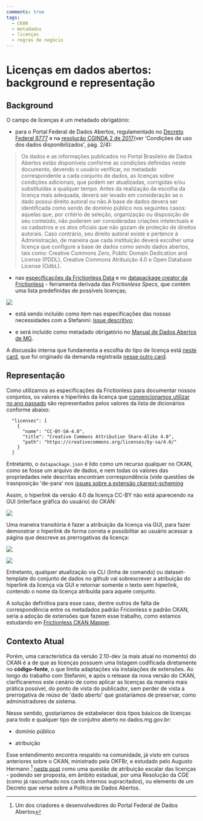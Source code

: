 ```yaml
---
comments: true
tags:
  - CKAN
  - metadados
  - licenças
  - regras de negócio
---
```


# Licenças em dados abertos: background e representação

## Background

O campo de licenças é um metadado obrigatório:

- para o Portal Federal de Dados Abertos, regulamentado no [Decreto Federal 8777](https://www.planalto.gov.br/CCIVIL_03/_Ato2015-2018/2016/Decreto/D8777.htm#art2) e na [resolução CGINDA 2 de 2017](https://wiki-dados.cgu.gov.br/GetFile.aspx?File=%2fComiteGestor%2fResolu%c3%a7%c3%b5es%2fresolucao-cginda-2-24-3-2017%2cpdf.pdf)(ver 'Condições de uso dos dados disponibilizados', pág. 2/4):

> Os dados e as informações publicados no Portal Brasileiro de Dados Abertos estão disponíveis
> conforme as condições definidas neste documento, devendo o usuário verificar, no metadado
> correspondente a cada conjunto de dados, as licenças sobre condições adicionais, que podem
> ser atualizadas, corrigidas e/ou substituídas a qualquer tempo.
> Antes da realização da escolha da licença mais adequada, deverá ser levado em consideração
> se o dado possui direito autoral ou não.A base de dados deverá ser identificada como sendo
> de domínio público nos seguintes casos: aquelas que, por critério de seleção, organização ou
> disposição de seu conteúdo, não puderem ser consideradas criações intelectuais e os
> cadastros e os atos oficiais que não gozam de proteção de direitos autorais.
> Caso contrário, seu direito autoral existe e pertence à Administração, de maneira que cada
> instituição deverá escolher uma licença que configure a base de dados como sendo dados
> abertos, tais como: Creative Commons Zero, Public Domain Dedication and License (PDDL),
> Creative Commons Atribuição 4.0 e Open Database License (OdbL).


- nas [especificações da Frictionless Data](https://specs.frictionlessdata.io/data-package/#licenses) e no [datapackage creator da Frictionless](https://create.frictionlessdata.io/) - ferramenta derivada das _Frictionless Specs_, que contém uma lista predefinidas de possíveis licenças;

![](assets/images/licences-datapackage-creator.png)

- está sendo incluído como item nas especificações das nossas necessidades com a Stefanini: [issue descritivo](https://github.com/transparencia-mg/work-stefanini/issues/69);

- e será incluído como metadado obrigatório no [Manual de Dados Abertos de MG](https://transparencia-mg.github.io/manual-abertura/pages/002_metadados.html#metadados-obrigat%C3%B3rios-e-facultativos-no-portal-de-dados-abertos-de-minas-gerais).

A discussão interna que fundamenta a escolha do tipo de licença está [neste card](https://trello.com/c/OQVjhGeM/877-escolher-licen%C3%A7a-aberta-para-dados-de-interesse-coletivo-e-geral), que foi originado da demanda registrada [nesse outro card](https://trello.com/c/auyl56pH/91-licenciamento-de-uso-de-dados-3-artefatos).

## Representação

Como utilizamos as especificações da Frictionless para documentar nossos conjuntos, os valores e hiperlinks da licença que [convencionamos utilizar no ano passado](https://trello.com/c/OQVjhGeM/877-escolher-licen%C3%A7a-aberta-para-dados-de-interesse-coletivo-e-geral#comment-610ab3589a7b7e1ec9a1c564) são representados pelos valores da lista de dicionários conforme abaixo:

````
  "licenses": [
    {
      "name": "CC-BY-SA-4.0",
      "title": "Creative Commons Attribution Share-Alike 4.0",
      "path": "https://creativecommons.org/licenses/by-sa/4.0/"
    }
  ]
````
Entretanto, o `datapackage.json` é lido como um recurso qualquer no CKAN, como se fosse um arquivo de dados, e nem todas os valores das propriedades nele descritas encontram correspondência (vide questões de trasnposição 'de-para' nos [issues sobre a extensão ckanext-scheming](https://github.com/ckan/ckanext-scheming/issues) 

Assim, o hiperlink da versão 4.0 da licença CC-BY não está aparecendo na GUI (interface gráfica do usuário) do CKAN:

![](assets/images/licença-sem-hiperlink.png)

Uma maneira transitória é fazer a atribuição da licença via GUI, para fazer demonstrar o hiperlink de forma correta e possibilitar ao usuário acessar a página que descreve as prerrogativas da licença:

![](assets/images/atrib-licenca-GUI.png)

![](assets/images/licenca-com-hiperlink.png)

Entretanto, qualquer atualização via CLI (linha de comando) ou dataset-template do conjunto de dados no github vai sobrescrever a atribuição do hiperlink da licença via GUI e retornar somente o texto sem hiperlink, contendo o nome da licença atribuída para aquele conjunto.

A solução definitiva para esse caso, dentre outros de falta de correspondência entre os metadados padrão Fricionless e padrão CKAN, seria a adoção de extensões que fazem esse trabalho, como estamos estudando em [Frictionless CKAN Mapper](https://github.com/frictionlessdata/frictionless-ckan-mapper).

## Contexto Atual

Porém, uma característica da versão 2.10-dev (a mais atual no momento) do CKAN é a de que as licenças possuem uma listagem codificada diretamente no **código-fonte**, o que limita adaptações via instalações de extensões. Ao longo do trabalho com Stefanini, e após o release da nova versão do CKAN, clarificaremos este cenário de como aplicar as licenças da maneira mais prática possível, do ponto de vista do publicador, sem perder de vista a prerrogativa de reúso de 'dado aberto' que gostaríamos de preservar, como administradores de sistema. 

Nesse sentido, gostaríamos de estabelecer dois tipos básicos de licenças para todo e qualquer tipo de conjutno aberto no dados.mg.gov.br:

- domínio público

- atribuição

Esse entendimento encontra respaldo na comunidade, já visto em cursos anteriores sobre o CKAN, ministrado pela OKFBr, e estudado pelo Augusto Hermann [^1] [neste post](https://herrmann.tech/pt/blog/2020/12/07/dados-abertos-a-retrospectiva-de-um-comite.html) como uma questão de atribuição escalar das licenças - podendo ser proposta, em âmbito estadual, por uma Resolução da CGE (como já rascunhado nos cards internos supracitados), ou elemento de um Decreto que verse sobre a Política de Dados Abertos. 

[^1]: Um dos criadores e desenvolvedores do Portal Federal de Dados Abertos